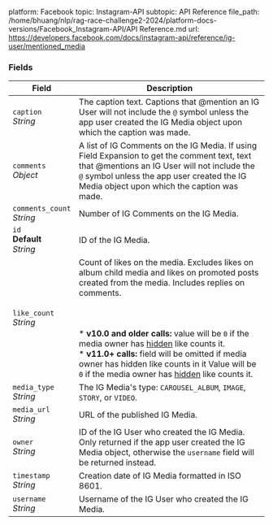 platform: Facebook
topic: Instagram-API
subtopic: API Reference
file_path: /home/bhuang/nlp/rag-race-challenge2-2024/platform-docs-versions/Facebook_Instagram-API/API Reference.md
url: https://developers.facebook.com/docs/instagram-api/reference/ig-user/mentioned_media


### Fields

| Field | Description |
| --- | --- |
| `caption`  <br>_String_ | The caption text. Captions that @mention an IG User will not include the `@` symbol unless the app user created the IG Media object upon which the caption was made. |
| `comments`  <br>_Object_ | A list of IG Comments on the IG Media. If using Field Expansion to get the comment text, text that @mentions an IG User will not include the `@` symbol unless the app user created the IG Media object upon which the caption was made. |
| `comments_count`  <br>_String_ | Number of IG Comments on the IG Media. |
| `id`  <br>**Default**  <br>_String_ | ID of the IG Media. |
| `like_count`  <br>_String_ | Count of likes on the media. Excludes likes on album child media and likes on promoted posts created from the media. Includes replies on comments.<br><br>  <br><br>* **v10.0 and older calls:** value will be `0` if the media owner has [hidden](https://www.facebook.com/help/instagram/113355287252104) like counts it.<br>* **v11.0+ calls:** field will be omitted if media owner has hidden like counts in it Value will be `0` if the media owner has [hidden](https://www.facebook.com/help/instagram/113355287252104) like counts it. |
| `media_type`  <br>_String_ | The IG Media's type: `CAROUSEL_ALBUM`, `IMAGE`, `STORY`, or `VIDEO`. |
| `media_url`  <br>_String_ | URL of the published IG Media. |
| `owner`  <br>_String_ | ID of the IG User who created the IG Media. Only returned if the app user created the IG Media object, otherwise the `username` field will be returned instead. |
| `timestamp`  <br>_String_ | Creation date of IG Media formatted in ISO 8601. |
| `username`  <br>_String_ | Username of the IG User who created the IG Media. |